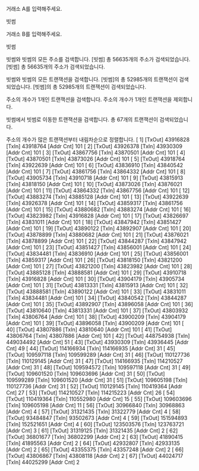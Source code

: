 거래소 A를 입력해주세요.

빗썸

거래소 B를 입력해주세요.

빗썸

빗썸와 빗썸의 모든 주소를 검색합니다.
[빗썸] 총 56635개의 주소가 검색되었습니다.
[빗썸] 총 56635개의 주소가 검색되었습니다.

빗썸와 빗썸의 모든 트랜잭션을 검색합니다.
[빗썸]의 총 52985개의 트랜잭션이 검색되었습니다.
[빗썸]의 총 52985개의 트랜잭션이 검색되었습니다.

주소의 개수가 1개인 트랜잭션을 검색합니다.
주소의 개수가 1개인 트랜잭션을 제외합니다.

빗썸에서 빗썸로 이동한 트랜잭션을 검색합니다.
총 67개의 트랜잭션이 검색되었습니다.

주소의 개수가 많은 트랜잭션부터 내림차순으로 정렬합니다.
[  1] [TxOut]   43916828   [TxIn]   43918764   [Addr Cnt] 101
[  2] [TxOut]   43926378   [TxIn]   43930309   [Addr Cnt] 101
[  3] [TxOut]   43867756   [TxIn]   43870501   [Addr Cnt] 101
[  4] [TxOut]   43870501   [TxIn]   43873026   [Addr Cnt] 101
[  5] [TxOut]   43918764   [TxIn]   43922639   [Addr Cnt] 101
[  6] [TxOut]   43836910   [TxIn]   43840542   [Addr Cnt] 101
[  7] [TxOut]   43861756   [TxIn]   43864332   [Addr Cnt] 101
[  8] [TxOut]   43905734   [TxIn]   43910718   [Addr Cnt] 101
[  9] [TxOut]   43815913   [TxIn]   43818150   [Addr Cnt] 101
[ 10] [TxOut]   43873026   [TxIn]   43876021   [Addr Cnt] 101
[ 11] [TxOut]   43864332   [TxIn]   43867756   [Addr Cnt] 101
[ 12] [TxOut]   43883274   [TxIn]   43885128   [Addr Cnt] 101
[ 13] [TxOut]   43922639   [TxIn]   43926378   [Addr Cnt] 101
[ 14] [TxOut]   43859317   [TxIn]   43861756   [Addr Cnt] 101
[ 15] [TxOut]   43880682   [TxIn]   43883274   [Addr Cnt] 101
[ 16] [TxOut]   43823982   [TxIn]   43916828   [Addr Cnt] 101
[ 17] [TxOut]   43826697   [TxIn]   43831011   [Addr Cnt] 101
[ 18] [TxOut]   43847942   [TxIn]   43851427   [Addr Cnt] 101
[ 19] [TxOut]   43890122   [TxIn]   43892907   [Addr Cnt] 101
[ 20] [TxOut]   43878899   [TxIn]   43880682   [Addr Cnt] 101
[ 21] [TxOut]   43876021   [TxIn]   43878899   [Addr Cnt] 101
[ 22] [TxOut]   43844287   [TxIn]   43847942   [Addr Cnt] 101
[ 23] [TxOut]   43851427   [TxIn]   43856001   [Addr Cnt] 101
[ 24] [TxOut]   43834481   [TxIn]   43836910   [Addr Cnt] 101
[ 25] [TxOut]   43856001   [TxIn]   43859317   [Addr Cnt] 101
[ 26] [TxOut]   43818150   [TxIn]   43821200   [Addr Cnt] 101
[ 27] [TxOut]   43821200   [TxIn]   43823982   [Addr Cnt] 101
[ 28] [TxOut]   43885128   [TxIn]   43888581   [Addr Cnt] 101
[ 29] [TxOut]   43910718   [TxIn]   43916828   [Addr Cnt] 101
[ 30] [TxOut]   43904179   [TxIn]   43905734   [Addr Cnt] 101
[ 31] [TxOut]   43813331   [TxIn]   43815913   [Addr Cnt] 101
[ 32] [TxOut]   43888581   [TxIn]   43890122   [Addr Cnt] 101
[ 33] [TxOut]   43831011   [TxIn]   43834481   [Addr Cnt] 101
[ 34] [TxOut]   43840542   [TxIn]   43844287   [Addr Cnt] 101
[ 35] [TxOut]   43892907   [TxIn]   43896058   [Addr Cnt] 101
[ 36] [TxOut]   43810640   [TxIn]   43813331   [Addr Cnt] 101
[ 37] [TxOut]   43803932   [TxIn]   43806764   [Addr Cnt] 101
[ 38] [TxOut]   43900209   [TxIn]   43904179   [Addr Cnt] 101
[ 39] [TxOut]   43896058   [TxIn]   43900209   [Addr Cnt] 101
[ 40] [TxOut]   43807886   [TxIn]   43810640   [Addr Cnt] 101
[ 41] [TxOut]   43806764   [TxIn]   43807886   [Addr Cnt] 101
[ 42] [TxOut]  448754938   [TxIn]  449034492   [Addr Cnt]  51
[ 43] [TxOut]   43930309   [TxIn]   43936445   [Addr Cnt]  49
[ 44] [TxOut]  114166934   [TxIn]  114166935   [Addr Cnt]  31
[ 45] [TxOut]  109597118   [TxIn]  109599289   [Addr Cnt]  31
[ 46] [TxOut]  110127736   [TxIn]  110129145   [Addr Cnt]  31
[ 47] [TxOut]  114166935   [TxIn]  114210527   [Addr Cnt]  31
[ 48] [TxOut]  109594572   [TxIn]  109597118   [Addr Cnt]  31
[ 49] [TxOut]  109601520   [TxIn]  109603696   [Addr Cnt]  31
[ 50] [TxOut]  109599289   [TxIn]  109601520   [Addr Cnt]  31
[ 51] [TxOut]  109605198   [TxIn]  110127736   [Addr Cnt]  31
[ 52] [TxOut]  110129145   [TxIn]  110419364   [Addr Cnt]  27
[ 53] [TxOut]  114210527   [TxIn]  114215223   [Addr Cnt]  26
[ 54] [TxOut]  110419364   [TxIn]  110552980   [Addr Cnt]  15
[ 55] [TxOut]  109603696   [TxIn]  109605198   [Addr Cnt]  11
[ 56] [TxOut]   30966840   [TxIn]   30968863   [Addr Cnt]   4
[ 57] [TxOut]   31321435   [TxIn]   31322779   [Addr Cnt]   4
[ 58] [TxOut]   93484847   [TxIn]   93502673   [Addr Cnt]   4
[ 59] [TxOut]  151594893   [TxIn]  152521651   [Addr Cnt]   4
[ 60] [TxOut]  123503576   [TxIn]  123763721   [Addr Cnt]   3
[ 61] [TxOut]   31319125   [TxIn]   31321435   [Addr Cnt]   2
[ 62] [TxOut]   36801677   [TxIn]   36802299   [Addr Cnt]   2
[ 63] [TxOut]   41890415   [TxIn]   41895563   [Addr Cnt]   2
[ 64] [TxOut]   42932807   [TxIn]   42933135   [Addr Cnt]   2
[ 65] [TxOut]   43355375   [TxIn]   43357248   [Addr Cnt]   2
[ 66] [TxOut]   43806867   [TxIn]   43808118   [Addr Cnt]   2
[ 67] [TxOut]   44024717   [TxIn]   44025299   [Addr Cnt]   2
